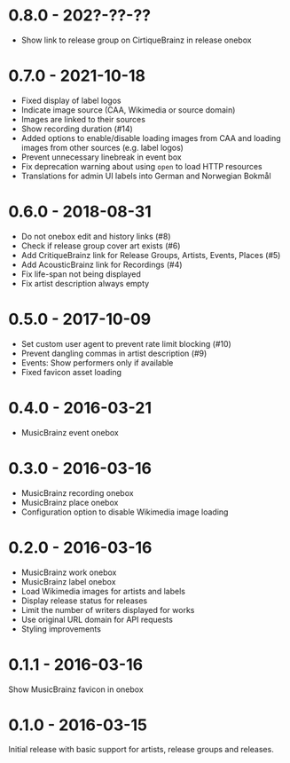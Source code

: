 # 0.8.0 - 202?-??-??
- Show link to release group on CirtiqueBrainz in release onebox

# 0.7.0 - 2021-10-18
- Fixed display of label logos
- Indicate image source (CAA, Wikimedia or source domain)
- Images are linked to their sources
- Show recording duration (#14)
- Added options to enable/disable loading images from CAA and loading
  images from other sources (e.g. label logos)
- Prevent unnecessary linebreak in event box
- Fix deprecation warning about using `open` to load HTTP resources
- Translations for admin UI labels into German and Norwegian Bokmål

# 0.6.0 - 2018-08-31
- Do not onebox edit and history links (#8)
- Check if release group cover art exists (#6)
- Add CritiqueBrainz link for Release Groups, Artists, Events, Places (#5)
- Add AcousticBrainz link for Recordings (#4)
- Fix life-span not being displayed
- Fix artist description always empty

# 0.5.0 - 2017-10-09
- Set custom user agent to prevent rate limit blocking (#10)
- Prevent dangling commas in artist description (#9)
- Events: Show performers only if available
- Fixed favicon asset loading

# 0.4.0 - 2016-03-21
- MusicBrainz event onebox

# 0.3.0 - 2016-03-16
- MusicBrainz recording onebox
- MusicBrainz place onebox
- Configuration option to disable Wikimedia image loading

# 0.2.0 - 2016-03-16
- MusicBrainz work onebox
- MusicBrainz label onebox
- Load Wikimedia images for artists and labels
- Display release status for releases
- Limit the number of writers displayed for works
- Use original URL domain for API requests
- Styling improvements

# 0.1.1 - 2016-03-16
Show MusicBrainz favicon in onebox

# 0.1.0 - 2016-03-15
Initial release with basic support for artists, release groups and releases.
